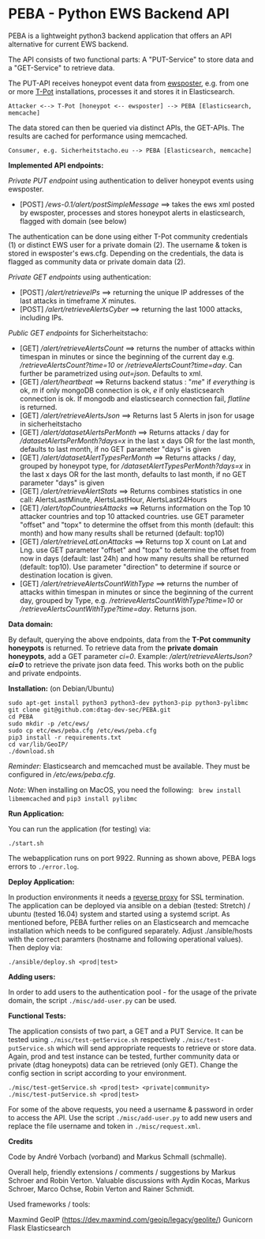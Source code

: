 # PEBA - Python EWS Backend API

PEBA is a lightweight python3 backend application that offers an API alternative for current EWS backend.

The API consists of two functional parts: A "PUT-Service" to store data and a "GET-Service" to retrieve data.

The PUT-API receives honeypot event data from [ewsposter](https://github.com/armedpot/ewsposter), e.g. from one or more [T-Pot](https://github.com/dtag-dev-sec/tpotce) installations, processes it and stores it in Elasticsearch.

`Attacker <--> T-Pot [honeypot <-- ewsposter] --> PEBA [Elasticsearch, memcache]`

The data stored can then be queried via distinct APIs, the GET-APIs. The results are cached for performance using memcached.

`Consumer, e.g. Sicherheitstacho.eu --> PEBA [Elasticsearch, memcache]`

**Implemented API endpoints:** 

*Private PUT endpoint* using authentication to deliver honeypot events using ewsposter. 

 - [POST] */ews-0.1/alert/postSimpleMessage* ==> takes the ews xml posted by ewsposter, processes and stores honeypot alerts in elasticsearch, flagged with domain (see below)

The authentication can be done using either T-Pot community credentials (1) or distinct EWS user for a private domain (2). The username & token is stored in ewsposter's ews.cfg. Depending on the credentials, the data is flagged as community data or private domain data (2). 

*Private GET endpoints* using authentication:

 - [POST] */alert/retrieveIPs* ==> returning the unique IP addresses of the last attacks in timeframe *X* minutes.
 - [POST] */alert/retrieveAlertsCyber* ==> returning the last 1000 attacks, including IPs. 


*Public GET endpoints* for Sicherheitstacho:
 
 - [GET] */alert/retrieveAlertsCount* ==> returns the number of attacks within timespan in minutes or since the beginning of the current day e.g. */retrieveAlertsCount?time=10* or */retrieveAlertsCount?time=day*. Can further be parametrized using *out=json*. Defaults to xml.  
 - [GET] */alert/heartbeat* ==> Returns backend status : "*me*" if *everything* is ok, *m* if only mongoDB connection is ok, *e* if only elasticsearch connection is ok. If mongodb and elasticsearch connection fail, *flatline* is returned.
 - [GET] */alert/retrieveAlertsJson* ==> Returns last 5 Alerts in json for usage in sicherheitstacho
 - [GET] */alert/datasetAlertsPerMonth* ==> Returns attacks / day for */datasetAlertsPerMonth?days=x* in the last x days OR for the last month, defaults to last month, if no GET parameter "days" is given
 - [GET] */alert/datasetAlertTypesPerMonth* ==> Returns attacks / day, grouped by honeypot type, for */datasetAlertTypesPerMonth?days=x* in the last x days OR for the last month, defaults to last month, if no GET parameter "days" is given
 - [GET] */alert/retrieveAlertStats* ==> Returns combines statistics in one call: AlertsLastMinute, AlertsLastHour,  AlertsLast24Hours
 - [GET] */alert/topCountriesAttacks* ==> Returns information on the Top 10 attacker countries and top 10 attacked countries. use GET parameter "offset" and "topx" to determine the offset from this month (default: this month) and how many results shall be returned (default: top10)
 - [GET] */alert/retrieveLatLonAttacks* ==> Returns top X count on Lat and Lng. use GET parameter "offset" and "topx" to determine the offset from now in days (default: last 24h) and how many results shall be returned (default: top10). Use parameter "direction" to determine if source or destination location is given.
 - [GET] */alert/retrieveAlertsCountWithType* ==> returns the number of attacks within timespan in minutes or since the beginning of the current day, grouped by Type, e.g. */retrieveAlertsCountWithType?time=10* or */retrieveAlertsCountWithType?time=day*. Returns json.
 

 
**Data domain:**

By default, querying the above endpoints, data from the **T-Pot community honeypots** is returned. To retrieve data from the **private domain honeypots**, add a GET parameter *ci=0*. Example:  */alert/retrieveAlertsJson?**ci=0*** to retrieve the private json data feed. This works both on the public and private endpoints.


**Installation:** (on Debian/Ubuntu)


    sudo apt-get install python3 python3-dev python3-pip python3-pylibmc
    git clone git@github.com:dtag-dev-sec/PEBA.git
	cd PEBA
    sudo mkdir -p /etc/ews/
	sudo cp etc/ews/peba.cfg /etc/ews/peba.cfg
	pip3 install -r requirements.txt
    cd var/lib/GeoIP/
	./download.sh
    
*Reminder:* Elasticsearch and memcached must be available. They must be configured in */etc/ews/peba.cfg*. 

*Note:*  When installing on MacOS, you need the following: 
` brew install libmemcached` and `pip3 install pylibmc`

**Run Application:**

You can run the application (for testing) via:

   	./start.sh
   	
The webapplication runs on port 9922. Running as shown above, PEBA logs errors to `./error.log`. 

**Deploy Application:**

In production environments it needs a [reverse proxy](http://flask.pocoo.org/docs/0.12/deploying/wsgi-standalone/#proxy-setups) for SSL termination.
The application can be deployed via ansible on a debian (tested: Stretch) / ubuntu (tested 16.04) system and started using a systemd script. As mentioned before, PEBA further relies on an Elasticsearch and memcache installation which needs to be configured separately. Adjust ./ansible/hosts with the correct paramters (hostname and following operational values). Then deploy via:

    ./ansible/deploy.sh <prod|test>


**Adding users:**

In order to add users to the authentication pool - for the usage of the private domain, the script `./misc/add-user.py` can be used. 


**Functional Tests:**

The application consists of two part, a GET and a PUT Service. It can be tested using `./misc/test-getService.sh` respectively `./misc/test-putService.sh` which will send appropriate requests to retrieve or store data. Again, prod and test instance can be tested, further community data or private (dtag honeypots) data can be retrieved (only GET). Change the config section in script according to your environment.

    ./misc/test-getService.sh <prod|test> <private|community>
    ./misc/test-putService.sh <prod|test>

For some of the above requests, you need a username & password in order to access the API. Use the script `./misc/add-user.py` to add new users and replace the file username and token in `./misc/request.xml`. 


**Credits**

Code by André Vorbach (vorband) and Markus Schmall (schmalle).

Overall help, friendly extensions / comments / suggestions by Markus Schroer and Robin Verton.
Valuable discussions with Aydin Kocas, Markus Schroer, Marco Ochse, Robin Verton and Rainer Schmidt.

Used frameworks / tools:

Maxmind GeoIP (https://dev.maxmind.com/geoip/legacy/geolite/) Gunicorn Flask Elasticsearch
